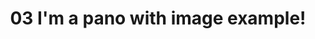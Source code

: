 ---
title: 03 I'm a pano with image example!
description: "I'm a description!"
pano_id: panotest1
media: 
     url: https://drive.google.com/file/d/1poDaP5TTPQJw_4xYy3S7qqI4cngL9ouY/preview
     screensize: 0.5 # for screensize, 0.5 is small, 0.75 is medium, 1.2 is large
     yaw: 1.54 #These two numbers determine the position of the video or image. 
     pitch: -0.11
---